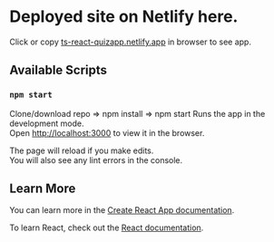 # Deployed site on Netlify here.

Click or copy [ts-react-quizapp.netlify.app](ts-react-quizapp.netlify.app)
in browser to see app.

## Available Scripts

### `npm start`

Clone/download repo => npm install => npm start
Runs the app in the development mode.\
Open [http://localhost:3000](http://localhost:3000) to view it in the browser.

The page will reload if you make edits.\
You will also see any lint errors in the console.

## Learn More

You can learn more in the [Create React App documentation](https://facebook.github.io/create-react-app/docs/getting-started).

To learn React, check out the [React documentation](https://reactjs.org/).
